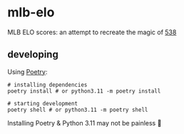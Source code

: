 # mlb-elo
MLB ELO scores: an attempt to recreate the magic of [538](https://projects.fivethirtyeight.com/complete-history-of-mlb/)

## developing

Using [Poetry](https://python-poetry.org/):

```
# installing dependencies
poetry install # or python3.11 -m poetry install

# starting development
poetry shell # or python3.11 -m poetry shell
```

Installing Poetry & Python 3.11 may not be painless 🙁
